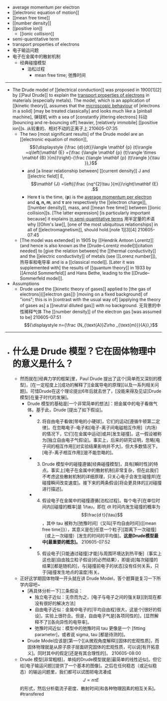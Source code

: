 - average momentum per electron
- [[electronic equation of motion]]
- [[mean free time]]
- [[number density]]
- [[positive ion]]
    - [[ionic collision]]
- semi-quantitative term
- transport properties of electrons
- 电子输运问题
- 电子在金属中的散射机制
    - 经典碰撞模型
        - 泊松过程
            - mean free time; 弛豫时间
- ---
- The Drude model of [[electrical conduction]] was proposed in 1900[1][2] by [[Paul Drude]] to explain the [transport properties of electrons](((5S9uaesKD))) in materials (especially metals). The model, which is an application of [[kinetic theory]], assumes that the [microscopic behaviour](((X2wCsqKed))) of [electrons in a solid] [may be treated classically] and looks much like a [pinball machine], 弹球机 with a sea of [constantly jittering electrons] 抖动 [bouncing and re-bouncing off] heavier, [relatively immobile] [[positive ion]]s. 从较重的、相对不动的正离子上
210605-07:35
    - The two [most significant results] of the Drude model are an [[electronic equation of motion]],
$${\displaystyle {\frac {d}{dt}}\langle \mathbf {p} (t)\rangle =q\left(\mathbf {E} +{\frac {\langle \mathbf {p} (t)\rangle \times \mathbf {B} }{m}}\right)-{\frac {\langle \mathbf {p} (t)\rangle }{\tau }},}$$
        - and [a linear relationship between] [[current density]] J and [[electric field]] E,
$$\mathbf {J} =\left({\frac {nq^{2}\tau }{m}}\right)\mathbf {E} .$$
        - Here __t__ is the time, ⟨**p**⟩ is the [average momentum per electron](((dGdmwCQ4e))) and __q, n, m__, and __τ__ are respectively the [[electron charge]], [[number density]], mass, and [[mean free time]] between [[ionic collision]]s. [The latter expression] [is particularly important because] it explains [in semi-quantitative terms](((hY-a4H221))) 用半定量的术语 why [[Ohm's law]], [one of the most ubiquitous relationships] in all of [[electromagnetism]], should hold.[note 1][3][4]
210605-07:45
    - [The model was extended] in 1905 by [[Hendrik Antoon Lorentz]] (and hence is also known as the [Drude–Lorentz model])[citation needed] to [give the relation between] the [[thermal conductivity]] and the [[electric conductivity]] of metals (see [[Lorenz number]]), 热导率和电导率 and is a [[classical model]]. [Later it was supplemented with] the results of [[quantum theory]] in 1933 by [[Arnold Sommerfeld]] and Hans Bethe, leading to the [[Drude–Sommerfeld model]].
- Assumptions
    - Drude used the [[kinetic theory of gases]] applied to [the gas of electrons]([[electron gas]]) [moving on a fixed background] of "ions"; this is in [contrast with the usual way of] [applying the theory of gases as] a [[neutral diluted gas]] with no background. 无背景的中性稀释气体 The [[number density]] of the electron gas [was assumed to be]   210605-07:51
$${\displaystyle n={\frac {N_{\text{A}}Z\rho _{\text{m}}}{A}},}$$
- ---
- # 什么是 Drude 模型？它在固体物理中的意义是什么？
    - 然而就在[经典力学的框架]里，Paul Drude 提出了这个[简单而又深刻的模型]，[在一定程度上][成功的解释了][金属导电的原理][以及一系列相关问题]。可惜Drude在这个理论提出6年后就去世了，[没能来得及见证]Drude模型[在量子时代的发展]。
        - Drude 模型的基础是[一个非常简单的想法]：把金属中的电子看做气体。基于此，Drude [提出了如下假设]。
            - 2. 将自由电子看做[带电的小硬球]，它们的运动[遵循牛顿第二定律]。在忽略电子-电子和[电子-离子间电磁相互作用]（内场）的情况下，它们[在金属中运动]或并[发生碰撞]。这一假设被称为[独立自由电子气假设]。事实上，后来的研究证明，忽略[电子间的相互作用][对实验结果影响并不大]，但大多数情况下，[电子-离子相互作用][是不能忽略的]。
            - 3. Drude 模型中的碰撞遵循[经典碰撞模型]，具有[瞬时性]的特点。事实上[电子在金属中的散射机制]非常复杂，但在此我们不考虑这些散射机制的详细原理，只关心电子会发生碰撞并[在碰撞瞬间改变速度]。接下来的两条假设[将会更具体的][对碰撞进行描述]。
            - 4. 假设电子在金属中的碰撞遵循[泊松过程]。每个电子[在单位时间内][碰撞的概率]是 1/tau，即在 dt 时间内发生碰撞的概率为 $$\frac{d t}{\tau}$$，其中 tau 被称为[弛豫时间]（又叫[平均自由时间]([[mean free time]])），其意义是在[任意一个粒子][距离下一次碰撞]（或上一次碰撞）[发生的时间的平均值]。**这是Drude模型最中[最重要的概念]。**
210605-07:52
            - 5. 假设电子[只能通过碰撞]才能[与周围环境达到热平衡]（事实上这也是[自由独立粒子假设]的必然结果），即是说[每次碰撞的结果][都是随机的]，与[碰撞前电子的状态]没有任何关系，只于[碰撞发生地点的温度]有关。
    - 正好这学期固体物理一开头就在讲 Drude Model，答个题算是复习一下所学内容吧~
        - [再具体分析一下]三条假设：
            - 独立电子近似：无奈而为之，[电子与电子之间的强关联][到现在都没有很好的解决方法]
            - 自由电子近似：金属中电子的[平均自由程]很大，这是个[很好的假设]，实验上很符合。但是，自由电子气是[各项同性的]，[显然解释不了][各向异性的电导率]。
            - 弛豫时间近似：模型中的弛豫时间 tau 更像是一个 [fitting parameter]，或者说 sigma, tau [都是待测的]。
        - Drude Model应该是[第一个][从微观角度解释][固体的宏观性质]，而固体物理就是从原子原子层面研究固体的宏观性质，可以说[有开拓意义]。同时其中的假定[还是有其合理性的]。
210605-08:00
    - Drude 模型[非常粗糙]，单纯的Drude模型就是[最简单的线性近似]。但它给[电子输运问题][提供了一个基本的图像]。之后在任何稳态（或近似稳态）的输运问题里，我们都可以试图把电流凑成 $$J \propto n \tau E$$ 的形式，然后分析载流子密度、散射时间[和各种物理因素的相互关系]。 #transfered
